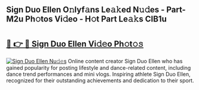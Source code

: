 ## Sign Duo Ellen O𝚗lyf𝚊ns Le𝚊𝚔ed N𝚞𝚍es - Part-M2u Ph𝚘tos Vi𝚍eo - H𝚘t Part Le𝚊𝚔s CIB1u

# <h2><a href="http://hf92c5.feru.top/?c=Sign+Duo+Ellen">🔗 👉 🔴 Sign Duo Ellen Vi𝚍𝚎o Ph𝚘t𝚘𝚜</a></h2>

[![Sign Duo Ellen Nu𝚍𝚎s](https://i.imgur.com/0TWrTi3.gif)](http://hf92c5.feru.top/?c=Sign+Duo+Ellen)
Online content creator Sign Duo Ellen who has gained popularity for posting lifestyle and dance-related content, including dance trend performances and mini vlogs. Inspiring athlete Sign Duo Ellen, recognized for their outstanding achievements and dedication to their sport. 
